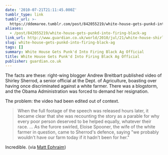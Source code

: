 ```yaml
---
date: '2010-07-21T21:11:45.000Z'
tumblr_type: link
tumblr_url: >-
  https://ddemaree.tumblr.com/post/842055219/white-house-gets-punkd-into-firing-black-ag
aliases:
  - /post/842055219/white-house-gets-punkd-into-firing-black-ag
link_url: http://www.guardian.co.uk/world/2010/jul/21/white-house-shirley-sherrod
slug: white-house-gets-punkd-into-firing-black-ag
tags: []
summary: White House Gets Punk'd Into Firing Black Ag Official
title: White House Gets Punk'd Into Firing Black Ag Official
publisher: guardian.co.uk
---
```


The facts are these: right-wing blogger Andrew Breitbart published video of Shirley Sherrod, a senior official at the Dept. of Agriculture, boasting over having once discriminated against a white farmer. There was a blogstorm, and the Obama Administration was forced to demand her resignation.

The problem: the video had been edited out of context.

> When the full footage of the speech was released hours later, it became clear that she was recounting the story as a parable for why every poor person deserved to be helped equally, whatever their race. &hellip; As the furore swirled, Eloise Spooner, the wife of the white farmer in question, came to Sherrod's defence, saying "we probably wouldn't have our farm today if it hadn't been for her."

Incredible. (via [Matt Ephraim](http://twitter.com/mattephraim/status/19098747880))